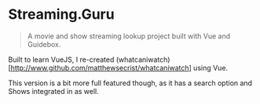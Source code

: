 # Streaming.Guru

> A movie and show streaming lookup project built with Vue and Guidebox.

Built to learn VueJS, I re-created (whatcaniwatch)[http://www.github.com/matthewsecrist/whatcaniwatch] using Vue.

This version is a bit more full featured though, as it has a search option and Shows integrated in as well.
